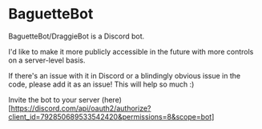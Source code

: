 # BaguetteBot
BaguetteBot/DraggieBot is a Discord bot.

I'd like to make it more publicly accessible in the future with more controls on a server-level basis.

If there's an issue with it in Discord or a blindingly obvious issue in the code, please add it as an issue! This will help so much :)

Invite the bot to your server (here)[https://discord.com/api/oauth2/authorize?client_id=792850689533542420&permissions=8&scope=bot]
